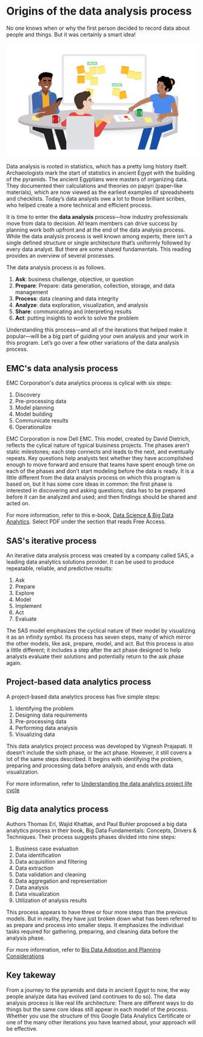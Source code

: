 # Origins of the data analysis process

No one knows when or why the first person decided to record data about people and things. But it was certainly a smart idea!  

![Image](./Images/Origins1.jpg)

Data analysis is rooted in statistics, which has a pretty long history itself. Archaeologists mark the start of statistics in ancient Egypt with the building of the pyramids. The ancient Egyptians were masters of organizing data. They documented their calculations and theories on papyri (paper-like materials), which are now viewed as the earliest examples of spreadsheets and checklists. Today’s data analysts owe a lot to those brilliant scribes, who helped create a more technical and efficient process.

It is time to enter the **data analysis** process—how industry professionals move from data to decision. All team members can drive success by planning work both upfront and at the end of the data analysis process. While the data analysis process is well known among experts, there isn't a single defined structure or single architecture that’s uniformly followed by every data analyst. But there are some shared fundamentals. This reading provides an overview of several processes.

The data analysis process is as follows.  
1. **Ask**: business challenge, objective, or question
2. **Prepare**: Prepare: data generation, collection, storage, and data management
3. **Process**: data cleaning and data integrity
4. **Analyze**: data exploration, visualization, and analysis
5. **Share**: communicating and interpreting results
6. **Act**: putting  insights to work to solve the problem

Understanding this process—and all of the iterations that helped make it popular—will be a big part of guiding your own analysis and your work in this program. Let’s go over a few other variations of the data analysis process.

## EMC's data analysis process

EMC Corporation's data analytics process is cylical with six steps:

1. Discovery
2. Pre-processing data
3. Model planning
4. Model building 
5. Communicate results
6. Operationalize  

EMC Corporation is now Dell EMC. This model, created by David Dietrich, reflects the cylical nature of typical buisiness projects. The phases aren't static milestones; each step connects and leads to the next, and eventually repeats. Key questions help analysts test whether they have accomplished enough to move forward and ensure that teams have spent enough time on each of the phases and don’t start modeling before the data is ready. It is a little different from the data analysis process on which this program is based on, but it has some core ideas in common: the first phase is interested in discovering and asking questions; data has to be prepared before it can be analyzed and used; and then findings should be shared and acted on.

For more information, refer to this e-book, [Data Science & Big Data Analytics](https://onlinelibrary.wiley.com/doi/book/10.1002/9781119183686). Select PDF under the section that reads Free Access.  

## SAS's iterative process  
An iterative data analysis process was created by a company called SAS, a leading data analytics solutions provider. It can be used to produce repeatable, reliable, and predictive results:

1. Ask
2. Prepare 
3. Explore 
4. Model
5. Implement
6. Act
7. Evaluate

The SAS model emphasizes the cyclical nature of their model by visualizing it as an infinity symbol. Its process has seven steps, many of which mirror the other models, like ask, prepare, model, and act. But this process is also a little different; it includes a step after the act phase designed to help analysts evaluate their solutions and potentially return to the ask phase again. 

## Project-based data analytics process 

A project-based data analytics process has five simple steps:

1. Identifying the problem 
2. Designing data requirements 
3. Pre-processing data
4. Performing data analysis 
5. Visualizing data

This data analytics project process was developed by Vignesh Prajapati. It doesn’t include the sixth phase, or the act phase. However, it still covers a lot of the same steps described. It begins with identifying the problem, preparing and processing data before analysis, and ends with data visualization.

For more information, refer to [Understanding the data analytics project life cycle](https://pingax.com/Data%20Analyst/understanding-data-analytics-project-life-cycle/)

## Big data analytics process

Authors Thomas Erl, Wajid Khattak, and Paul Buhler proposed a big data analytics process in their book, Big Data Fundamentals: Concepts, Drivers & Techniques. Their process suggests phases divided into nine steps:

1. Business case evaluation
2. Data identification 
3. Data acquisition and filtering 
4. Data extraction 
5. Data validation and cleaning 
6. Data aggregation and representation 
7. Data analysis 
8. Data visualization 
9. Utilization of analysis results

This process appears to have three or four more steps than the previous models. But in reality, they have just broken down what has been referred to as prepare and process into smaller steps. It emphasizes the individual tasks required for gathering, preparing, and cleaning data before the analysis phase.

For more information, refer to [Big Data Adoption and Planning Considerations](https://www.informit.com/articles/article.aspx?p=2473128&seqNum=11&ranMID=24808)

## Key takeway 

From a journey to the pyramids and data in ancient Egypt to now, the way people analyze data has evolved (and continues to do so). The data analysis process is like real life architecture: There are different ways to do things but the same core ideas still appear in each model of the process. Whether you use the structure of this Google Data Analytics Certificate or one of the many other iterations you have learned about, your approach will be effective.